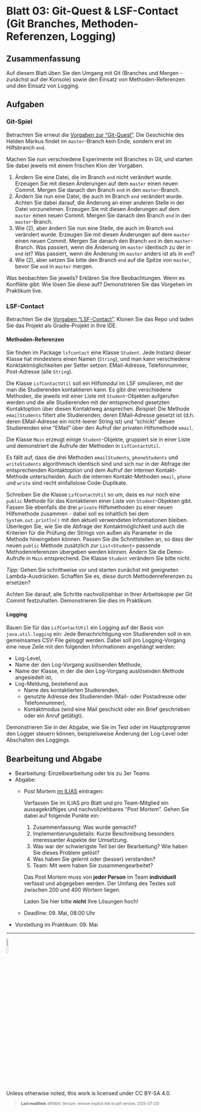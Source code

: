 # Blatt 03: Git-Quest & LSF-Contact (Git Branches, Methoden-Referenzen, Logging)

## Zusammenfassung

Auf diesem Blatt üben Sie den Umgang mit Git (Branches und Mergen -
zunächst auf der Konsole) sowie den Einsatz von Methoden-Referenzen und
den Einsatz von Logging.

## Aufgaben

### Git-Spiel

Betrachten Sie erneut die [Vorgaben zur
“Git-Quest”](https://github.com/Programmiermethoden-CampusMinden/prog2_ybel_gitquest).
Die Geschichte des Helden Markus findet im `master`-Branch kein Ende,
sondern erst im Hilfsbranch `end`.

Machen Sie nun verschiedene Experimente mit Branches in Git, und starten
Sie dabei jeweils mit einem frischen Klon der Vorgaben.

1.  Ändern Sie eine Datei, die im Branch `end` nicht verändert wurde.
    Erzeugen Sie mit diesen Änderungen auf dem `master` einen neuen
    Commit. Mergen Sie danach den Branch `end` in den `master`-Branch.
2.  Ändern Sie nun eine Datei, die auch im Branch `end` verändert wurde.
    Achten Sie dabei darauf, die Änderung an einer anderen Stelle in der
    Datei vorzunehmen. Erzeugen Sie mit diesen Änderungen auf dem
    `master` einen neuen Commit. Mergen Sie danach den Branch `end` in
    den `master`-Branch.
3.  Wie (2), aber ändern Sie nun eine Stelle, die auch im Branch `end`
    verändert wurde. Erzeugen Sie mit diesen Änderungen auf dem `master`
    einen neuen Commit. Mergen Sie danach den Branch `end` in den
    `master`-Branch. Was passiert, wenn die Änderung im `master`
    identisch zu der in `end` ist? Was passiert, wenn die Änderung im
    `master` anders ist als in `end`?
4.  Wie (2), aber setzen Sie bitte den Branch `end` auf die Spitze von
    `master`, bevor Sie `end` in `master` mergen.

Was beobachten Sie jeweils? Erklären Sie Ihre Beobachtungen. Wenn es
Konflikte gibt: Wie lösen Sie diese auf? Demonstrieren Sie das Vorgehen
im Praktikum live.

### LSF-Contact

Betrachten Sie die [Vorgaben
“LSF-Contact”](https://github.com/Programmiermethoden-CampusMinden/prog2_ybel_lsfcontact).
Klonen Sie das Repo und laden Sie das Projekt als Gradle-Projekt in Ihre
IDE.

#### Methoden-Referenzen

Sie finden im Package `lsfcontact` eine Klasse `Student`. Jede Instanz
dieser Klasse hat mindestens einen Namen (`String`), und man kann
verschiedene Konktaktmöglichkeiten per Setter setzen: EMail-Adresse,
Telefonnummer, Post-Adresse (alle `String`).

Die Klasse `LsfContactUtil` soll ein Hilfsmodul im LSF simulieren, mit
der man die Studierenden kontaktieren kann. Es gibt drei verschiedene
Methoden, die jeweils mit einer Liste mit `Student`-Objekten aufgerufen
werden und die alle Studierenden mit der entsprechend gesetzten
Kontaktoption über diesen Kontaktweg ansprechen. *Beispiel*: Die Methode
`emailStudents` filtert alle Studierenden, deren EMail-Adresse gesetzt
ist (d.h. deren EMail-Adresse ein nicht-leerer String ist) und “schickt”
diesen Studierenden eine “EMail” über den Aufruf der privaten
Hilfsmethode `email`.

Die Klasse `Main` erzeugt einige `Student`-Objekte, gruppiert sie in
einer Liste und demonstriert die Aufrufe der Methoden in
`LsfContactUtil`.

Es fällt auf, dass die drei Methoden `emailStudents`, `phoneStudents`
und `writeStudents` algorithmisch identisch sind und sich nur in der
Abfrage der entsprechenden Kontaktoption und dem Aufruf der internen
Kontakt-Methode unterscheiden. Auch die internen Kontakt-Methoden
`email`, `phone` und `write` sind recht einfallslose Code-Duplikate.

Schreiben Sie die Klasse `LsfContactUtil` so um, dass es nur noch eine
`public` Methode für das Kontaktieren einer Liste von `Student`-Objekten
gibt. Fassen Sie ebenfalls die drei `private` Hilfsmethoden zu einer
neuen Hilfsmethode zusammen - dabei soll es inhaltlich bei dem
`System.out.println()` mit den aktuell verwendeten Informationen
bleiben. Überlegen Sie, wie Sie die Abfrage der Kontaktmöglichkeit und
auch die Kriterien für die Prüfung der Strings von außen als Parameter
in die Methode hineingeben können. Passen Sie die Schnittstellen an, so
dass der neuen `public` Methode zusätzlich zur `List<Student>` passende
Methodenreferenzen übergeben werden können. Ändern Sie die Demo-Aufrufe
in `Main` entsprechend. Die Klasse `Student` verändern Sie bitte nicht.

*Tipp*: Gehen Sie schrittweise vor und starten zunächst mit geeigneten
Lambda-Ausdrücken. Schaffen Sie es, diese durch Methodenreferenzen zu
ersetzen?

Achten Sie darauf, alle Schritte nachvollziehbar in Ihrer Arbeitskopie
per Git Commit festzuhalten. Demonstrieren Sie dies im Praktikum.

#### Logging

Bauen Sie für das `LsfContactUtil` ein Logging auf der Basis von
`java.util.logging` ein: Jede Benachrichtigung von Studierenden soll in
ein gemeinsames CSV-File geloggt werden. Dabei soll pro Logging-Vorgang
eine neue Zeile mit den folgenden Informationen angehängt werden:

- Log-Level,
- Name der den Log-Vorgang auslösenden Methode,
- Name der Klasse, in der die den Log-Vorgang auslösenden Methode
  angesiedelt ist,
- Log-Meldung, bestehend aus
  - Name des kontaktierten Studierenden,
  - genutzte Adresse des Studierenden (Mail- oder Postadresse oder
    Telefonnummer),
  - Kontaktmodus (wird eine Mail geschickt oder ein Brief geschrieben
    oder ein Anruf getätigt).

Demonstrieren Sie in der Abgabe, wie Sie im Test oder im Hauptprogramm
den Logger steuern können, beispielsweise Änderung der Log-Level oder
Abschalten des Loggings.

## Bearbeitung und Abgabe

- Bearbeitung: Einzelbearbeitung oder bis zu 3er Teams
- Abgabe:
  - Post Mortem [im
    ILIAS](https://www.hsbi.de/elearning/goto.php?target=exc_1514856&client_id=FH-Bielefeld)
    eintragen:

    Verfassen Sie im ILIAS pro Blatt und pro Team-Mitglied ein
    aussagekräftiges und nachvollziehbares “*Post Mortem*”. Gehen Sie
    dabei auf folgende Punkte ein:

    1.  Zusammenfassung: Was wurde gemacht?
    2.  Implementierungsdetails: Kurze Beschreibung besonders
        interessanter Aspekte der Umsetzung.
    3.  Was war der schwierigste Teil bei der Bearbeitung? Wie haben Sie
        dieses Problem gelöst?
    4.  Was haben Sie gelernt oder (besser) verstanden?
    5.  Team: Mit wem haben Sie zusammengearbeitet?

    Das Post Mortem muss von **jeder Person** im Team **individuell**
    verfasst und abgegeben werden. Der Umfang des Textes soll zwischen
    200 und 400 Wörtern liegen.

    Laden Sie hier bitte **nicht** Ihre Lösungen hoch!

  - Deadline: 09. Mai, 08:00 Uhr
- Vorstellung im Praktikum: 09. Mai

------------------------------------------------------------------------

<img src="https://licensebuttons.net/l/by-sa/4.0/88x31.png" width="10%">

Unless otherwise noted, this work is licensed under CC BY-SA 4.0.

<blockquote><p><sup><sub><strong>Last modified:</strong> df56b1c (lecture: remove explicit link to pdf version, 2025-07-23)<br></sub></sup></p></blockquote>
